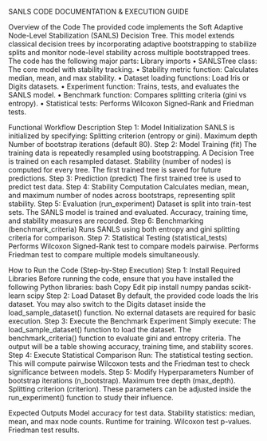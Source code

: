 SANLS CODE DOCUMENTATION & EXECUTION GUIDE

Overview of the Code
	The provided code implements the Soft Adaptive Node-Level Stabilization (SANLS) Decision Tree. This model extends classical decision trees by incorporating adaptive bootstrapping to stabilize splits and monitor node-level stability across multiple bootstrapped trees.
	The code has the following major parts:
Library imports
•	SANLSTree class: The core model with stability tracking.
•	Stability metric function: Calculates median, mean, and max stability.
•	Dataset loading functions: Load Iris or Digits datasets.
•	Experiment function: Trains, tests, and evaluates the SANLS model.
•	Benchmark function: Compares splitting criteria (gini vs entropy).
•	Statistical tests: Performs Wilcoxon Signed-Rank and Friedman tests.

Functional Workflow Description
Step 1: Model Initialization
SANLS is initialized by specifying:
Splitting criterion (entropy or gini).
Maximum depth
Number of bootstrap iterations (default 80).
Step 2: Model Training (fit)
The training data is repeatedly resampled using bootstrapping.
A Decision Tree is trained on each resampled dataset.
Stability (number of nodes) is computed for every tree.
The first trained tree is saved for future predictions.
Step 3: Prediction (predict)
The first trained tree is used to predict test data.
Step 4: Stability Computation
Calculates median, mean, and maximum number of nodes across bootstraps, representing split stability.
Step 5: Evaluation (run_experiment)
Dataset is split into train-test sets.
The SANLS model is trained and evaluated.
Accuracy, training time, and stability measures are recorded.
Step 6: Benchmarking (benchmark_criteria)
Runs SANLS using both entropy and gini splitting criteria for comparison.
Step 7: Statistical Testing (statistical_tests)
Performs Wilcoxon Signed-Rank test to compare models pairwise.
	Performs Friedman test to compare multiple models simultaneously.

How to Run the Code (Step-by-Step Execution)
Step 1: Install Required Libraries
Before running the code, ensure that you have installed the following Python libraries:
bash
Copy
Edit
pip install numpy pandas scikit-learn scipy
Step 2: Load Dataset
By default, the provided code loads the Iris dataset. You may also switch to the Digits dataset inside the load_sample_dataset() function.
No external datasets are required for basic execution.
Step 3: Execute the Benchmark Experiment
Simply execute:
The load_sample_dataset() function to load the dataset.
The benchmark_criteria() function to evaluate gini and entropy criteria.
The output will be a table showing accuracy, training time, and stability scores.
Step 4: Execute Statistical Comparison
Run:
The statistical testing section.
This will compute pairwise Wilcoxon tests and the Friedman test to check significance between models.
Step 5: Modify Hyperparameters
Number of bootstrap iterations (n_bootstrap).
Maximum tree depth (max_depth).
Splitting criterion (criterion).
These parameters can be adjusted inside the run_experiment() function to study their influence.

Expected Outputs
Model accuracy for test data.
Stability statistics: median, mean, and max node counts.
Runtime for training.
Wilcoxon test p-values.
Friedman test results.

